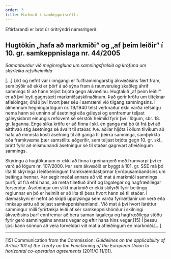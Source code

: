 ```yaml
---
order: 3
title: Markmið í samkeppnisrétti
---
```


Eftirfarandi er brot úr óritrýndri námsritgerð.

## Hugtökin „hafa að markmiði“ og „af þeim leiðir“ í 10. gr. samkeppnislaga nr. 44/2005

*Samanburður við meginregluna um samningsfrelsið og kröfuna um skýrleika refsiheimilda*

[...] Líkt og nefnt var í inngangi er fullframningarstig ákvæðisins fært fram, sem þýðir að ekki er þörf á að sýna fram á raunveruleg skaðleg áhrif samnings til að hann teljist brjóta gegn ákvæðinu. Hugtakið „af þeim leiðir“ er að því leyti gagnstætt markmiðsáskilnaðinum. Það gerir kröfu um tilteknar afleiðingar, óháð því hvort þær séu í samræmi við tilgang samningsins. Í almennum hegningarlögum nr. 19/1940 telst verknaður ekki varða refsingu nema hann sé unninn af ásetningi eða gáleysi og ennfremur teljast gáleysisbrot einungis refsiverð sé sérstök heimild fyrir því í lögum, sbr. 18. gr. laganna. Enga slíka kröfu er að finna í skl. en ganga má þó út frá því að eitthvað stig ásetnings sé ávallt til staðar. Þ.e. aðilar hljóta í öllum tilvikum að hafa að minnsta kosti ásetning til að ganga til þeirra samninga, samþykkta eða framkvæma þær samstilltu aðgerðir, sem teljast brjóta gegn 10. gr. skl., þrátt fyrir að mismunandi ásetningur sé til staðar gagnvart afleiðingum samnings.

Skýringu á hugtökunum er ekki að finna í greinargerð með frumvarpi því er varð að lögum nr. 107/2000. Þar sem ákvæðið er byggt á 101. gr. SSE má þó líta til skýringa í leiðbeiningum framkvæmdastjórnar Evrópusambandsins um beitingu hennar. Þar segir meðal annars að við mat á markmiði samnings þurfi, út frá efni hans, að meta tilætluð áhrif og lagalegar og hagfræðilegar forsendur. Ásetningur um slíkt markmið er ekki skilyrði fyrir beitingu reglunnar en þó er heimilt er að líta til þess hvort hann sé til staðar. Í dæmaskyni er nefnt að skipti upplýsinga sem varða fyrirætlanir um verð eða innkaup ættu að teljast samkeppnishamlandi. Við mat á því hvort láréttur samningur milli fyrirtækja leiði af sér samkeppnishömlur í skilningi ákvæðisins þarf ennfremur að bera saman lagalega og hagfræðilega stöðu fyrir gerð samningsins annars vegar og eftir hana hins vegar.[15]  Í þessu ljósi kann sönnun að vera torveldari við mat á afleiðingum en markmiði.[...]

---
[15] Communication from the Commission: *Guidelines on the applicability of Article 101 of the Treaty on the Functioning of the European Union to horizontal co-operation agreements* (2011/C 11/01).
